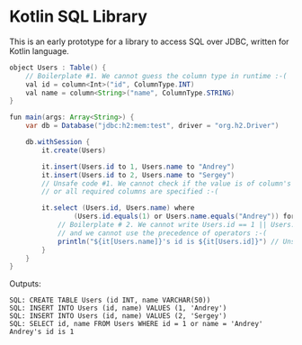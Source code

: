 Kotlin SQL Library
==================

This is an early prototype for a library to access SQL over JDBC, written for Kotlin language.

```java
object Users : Table() {
    // Boilerplate #1. We cannot guess the column type in runtime :-(
    val id = column<Int>("id", ColumnType.INT)
    val name = column<String>("name", ColumnType.STRING)
}

fun main(args: Array<String>) {
    var db = Database("jdbc:h2:mem:test", driver = "org.h2.Driver")

    db.withSession {
        it.create(Users)

        it.insert(Users.id to 1, Users.name to "Andrey")
        it.insert(Users.id to 2, Users.name to "Sergey")
        // Unsafe code #1. We cannot check if the value is of column's type
        // or all required columns are specified :-(

        it.select (Users.id, Users.name) where
                (Users.id.equals(1) or Users.name.equals("Andrey")) forEach {
            // Boilerplate # 2. We cannot write Users.id == 1 || Users.name == "Andrey"
            // and we cannot use the precedence of operators :-(
            println("${it[Users.name]}'s id is ${it[Users.id]}") // Unsafe code #2. We cannot check if row has this column
        }
    }
}
```

Outputs:

    SQL: CREATE TABLE Users (id INT, name VARCHAR(50))
    SQL: INSERT INTO Users (id, name) VALUES (1, 'Andrey')
    SQL: INSERT INTO Users (id, name) VALUES (2, 'Sergey')
    SQL: SELECT id, name FROM Users WHERE id = 1 or name = 'Andrey'
    Andrey's id is 1

